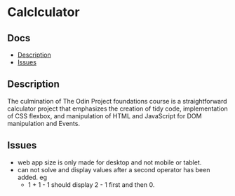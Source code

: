 # Calclculator

## Docs
  - [Description](#description)
  - [Issues](#issues)

## Description
The culmination of The Odin Project foundations course is a straightforward calculator project that emphasizes the creation of tidy code, implementation of CSS flexbox, and manipulation of HTML and JavaScript for DOM manipulation and Events.

## Issues
  - web app size is only made for desktop and not mobile or tablet.
  - can not solve and display values after a second operator has been added.
      eg
      - 1 + 1 - 1 should display 2 - 1 first and then 0.
